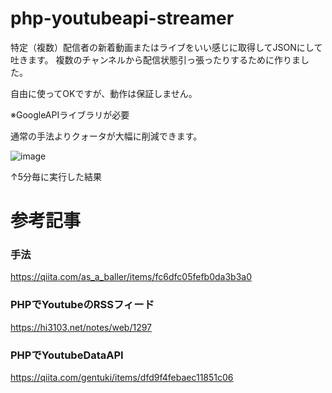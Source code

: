 # php-youtubeapi-streamer
特定（複数）配信者の新着動画またはライブをいい感じに取得してJSONにして吐きます。
複数のチャンネルから配信状態引っ張ったりするために作りました。

自由に使ってOKですが、動作は保証しません。

※GoogleAPIライブラリが必要

通常の手法よりクォータが大幅に削減できます。

![image](https://github.com/sanaftg/php-youtubeapi-streamer/assets/25891107/bb7f26a0-7b0a-4dd6-89a5-ea94d798e00c)

↑5分毎に実行した結果


# 参考記事
### 手法
https://qiita.com/as_a_baller/items/fc6dfc05fefb0da3b3a0

### PHPでYoutubeのRSSフィード
https://hi3103.net/notes/web/1297

### PHPでYoutubeDataAPI
https://qiita.com/gentuki/items/dfd9f4febaec11851c06

